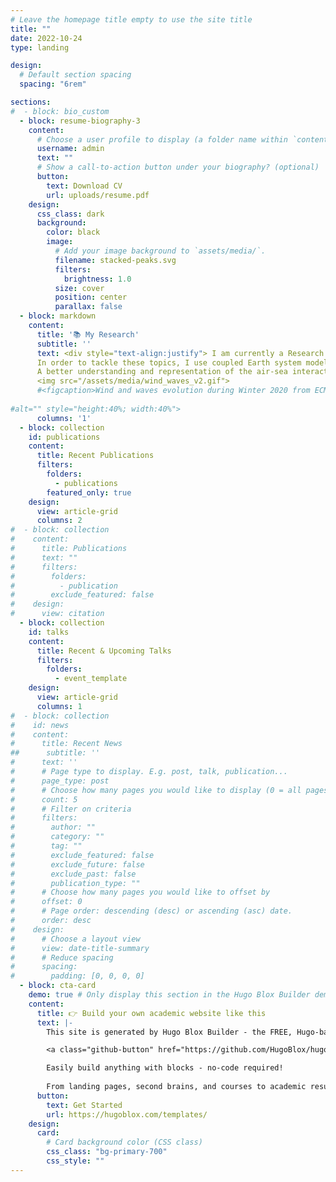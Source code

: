 ```yaml
---
# Leave the homepage title empty to use the site title
title: ""
date: 2022-10-24
type: landing

design:
  # Default section spacing
  spacing: "6rem"

sections:
#  - block: bio_custom
  - block: resume-biography-3
    content:
      # Choose a user profile to display (a folder name within `content/authors/`)
      username: admin
      text: ""
      # Show a call-to-action button under your biography? (optional)
      button:
        text: Download CV
        url: uploads/resume.pdf
    design:
      css_class: dark
      background:
        color: black
        image:
          # Add your image background to `assets/media/`.
          filename: stacked-peaks.svg
          filters:
            brightness: 1.0
          size: cover
          position: center
          parallax: false
  - block: markdown
    content:
      title: '📚 My Research'
      subtitle: ''
      text: <div style="text-align:justify"> I am currently a Research Associate III at Woods Hole Oceanographic Institution (WHOI) working with Dr. Hyodae Seo and Dr. Carol Anne Clayson, with an interest in contributing to a deeper understanding of the air-sea interactions and how the ocean can modulate the global and regional climate.<br /><br />
      In order to tackle these topics, I use coupled Earth system models (i.e. SCOAR Regional Coupled Model) involving interactions between the atmosphere, the ocean and the ocean surface waves. Along with numerical simulations, extensive use of available observation dataset made in the marine boundary layer is needed to assess the current modeling capability and how it can be improved.<br /><br />
      A better understanding and representation of the air-sea interaction in numerical models can have crucial implications in weather forecast but also in assessing offshore wind energy. </div> <br /><br />
      <img src="/assets/media/wind_waves_v2.gif">
      #<figcaption>Wind and waves evolution during Winter 2020 from ECMWF Reanalysis v5 (ERA5).</figcaption>
        
#alt="" style="height:40%; width:40%">
      columns: '1'
  - block: collection
    id: publications
    content:
      title: Recent Publications
      filters:
        folders:
          - publications
        featured_only: true
    design:
      view: article-grid
      columns: 2
#  - block: collection
#    content:
#      title: Publications
#      text: ""
#      filters:
#        folders:
#          - publication
#        exclude_featured: false
#    design:
#      view: citation
  - block: collection
    id: talks
    content:
      title: Recent & Upcoming Talks
      filters:
        folders:
          - event_template
    design:
      view: article-grid
      columns: 1
#  - block: collection
#    id: news
#    content:
#      title: Recent News
##      subtitle: ''
#      text: ''
#      # Page type to display. E.g. post, talk, publication...
#      page_type: post
#      # Choose how many pages you would like to display (0 = all pages)
#      count: 5
#      # Filter on criteria
#      filters:
#        author: ""
#        category: ""
#        tag: ""
#        exclude_featured: false
#        exclude_future: false
#        exclude_past: false
#        publication_type: ""
#      # Choose how many pages you would like to offset by
#      offset: 0
#      # Page order: descending (desc) or ascending (asc) date.
#      order: desc
#    design:
#      # Choose a layout view
#      view: date-title-summary
#      # Reduce spacing
#      spacing:
#        padding: [0, 0, 0, 0]
  - block: cta-card
    demo: true # Only display this section in the Hugo Blox Builder demo site
    content:
      title: 👉 Build your own academic website like this
      text: |-
        This site is generated by Hugo Blox Builder - the FREE, Hugo-based open source website builder trusted by 250,000+ academics like you.

        <a class="github-button" href="https://github.com/HugoBlox/hugo-blox-builder" data-color-scheme="no-preference: light; light: light; dark: dark;" data-icon="octicon-star" data-size="large" data-show-count="true" aria-label="Star HugoBlox/hugo-blox-builder on GitHub">Star</a>

        Easily build anything with blocks - no-code required!
        
        From landing pages, second brains, and courses to academic resumés, conferences, and tech blogs.
      button:
        text: Get Started
        url: https://hugoblox.com/templates/
    design:
      card:
        # Card background color (CSS class)
        css_class: "bg-primary-700"
        css_style: ""
---
```

